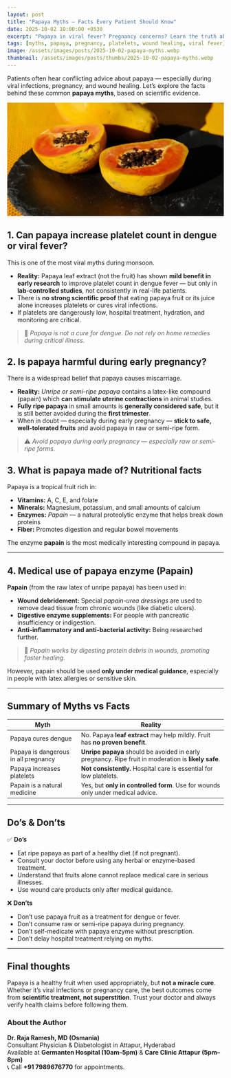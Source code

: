 ```yaml
---
layout: post
title: "Papaya Myths — Facts Every Patient Should Know"
date: 2025-10-02 10:00:00 +0530
excerpt: "Papaya in viral fever? Pregnancy concerns? Learn the truth about papaya, its enzymes, wound healing use, and common myths that mislead patients."
tags: [myths, papaya, pregnancy, platelets, wound healing, viral fever]
image: /assets/images/posts/2025-10-02-papaya-myths.webp
thumbnail: /assets/images/posts/thumbs/2025-10-02-papaya-myths.webp
---
```


Patients often hear conflicting advice about papaya — especially during viral infections, pregnancy, and wound healing. Let’s explore the facts behind these common **papaya myths**, based on scientific evidence.

![Papaya Myths](/assets/images/posts/2025-10-02-papaya-myths.webp)

## 1. Can papaya increase platelet count in dengue or viral fever?

This is one of the most viral myths during monsoon.

- **Reality:** Papaya leaf extract (not the fruit) has shown **mild benefit in early research** to improve platelet count in dengue fever — but only in **lab-controlled studies**, not consistently in real-life patients.
- There is **no strong scientific proof** that eating papaya fruit or its juice alone increases platelets or cures viral infections.
- If platelets are dangerously low, hospital treatment, hydration, and monitoring are critical.

> 📌 *Papaya is not a cure for dengue. Do not rely on home remedies during critical illness.*

## 2. Is papaya harmful during early pregnancy?

There is a widespread belief that papaya causes miscarriage.

- **Reality:** *Unripe or semi-ripe papaya* contains a latex-like compound (papain) which **can stimulate uterine contractions** in animal studies.
- **Fully ripe papaya** in small amounts is **generally considered safe**, but it is still better avoided during the **first trimester**.
- When in doubt — especially during early pregnancy — **stick to safe, well-tolerated fruits** and avoid papaya in raw or semi-ripe form.

> ⚠️ *Avoid papaya during early pregnancy — especially raw or semi-ripe forms.*

## 3. What is papaya made of? Nutritional facts

Papaya is a tropical fruit rich in:

- **Vitamins:** A, C, E, and folate
- **Minerals:** Magnesium, potassium, and small amounts of calcium
- **Enzymes:** *Papain* — a natural proteolytic enzyme that helps break down proteins
- **Fiber:** Promotes digestion and regular bowel movements

The enzyme **papain** is the most medically interesting compound in papaya.

---

## 4. Medical use of papaya enzyme (Papain)

**Papain** (from the raw latex of unripe papaya) has been used in:

- **Wound debridement:** Special *papain-urea dressings* are used to remove dead tissue from chronic wounds (like diabetic ulcers).
- **Digestive enzyme supplements:** For people with pancreatic insufficiency or indigestion.
- **Anti-inflammatory and anti-bacterial activity:** Being researched further.

> 🧬 *Papain works by digesting protein debris in wounds, promoting faster healing.*

However, papain should be used **only under medical guidance**, especially in people with latex allergies or sensitive skin.

---

## Summary of Myths vs Facts

| Myth | Reality |
|------|---------|
| Papaya cures dengue | No. Papaya **leaf extract** may help mildly. Fruit has **no proven benefit**. |
| Papaya is dangerous in all pregnancy | **Unripe papaya** should be avoided in early pregnancy. Ripe fruit in moderation is **likely safe**. |
| Papaya increases platelets | **Not consistently.** Hospital care is essential for low platelets. |
| Papain is a natural medicine | Yes, but **only in controlled form**. Use for wounds only under medical advice. |

---

## Do’s & Don’ts

✅ **Do’s**  
- Eat ripe papaya as part of a healthy diet (if not pregnant).  
- Consult your doctor before using any herbal or enzyme-based treatment.  
- Understand that fruits alone cannot replace medical care in serious illnesses.  
- Use wound care products only after medical guidance.

❌ **Don’ts**  
- Don’t use papaya fruit as a treatment for dengue or fever.  
- Don’t consume raw or semi-ripe papaya during pregnancy.  
- Don’t self-medicate with papaya enzyme without prescription.  
- Don’t delay hospital treatment relying on myths.

---

## Final thoughts

Papaya is a healthy fruit when used appropriately, but **not a miracle cure**. Whether it’s viral infections or pregnancy care, the best outcomes come from **scientific treatment, not superstition**. Trust your doctor and always verify health claims before following them.

### About the Author
**Dr. Raja Ramesh, MD (Osmania)**  
Consultant Physician & Diabetologist in Attapur, Hyderabad  
Available at **Germanten Hospital (10am–5pm)** & **Care Clinic Attapur (5pm–8pm)**  
📞 Call **+91 7989676770** for appointments.
